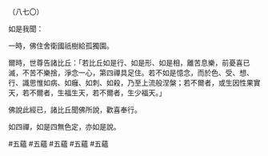 （八七〇）

如是我聞：

一時，佛住舍衛國祇樹給孤獨園。

爾時，世尊告諸比丘：「若比丘如是行、如是形、如是相，離苦息樂，前憂喜已滅，不苦不樂捨，淨念一心，第四禪具足住。若不如是憶念，而於色、受、想、行、識思惟如病、如癰、如刺、如殺，乃至上流般涅槃；若不爾者，或生因性果實天，若不爾者，生福生天，若不爾者，生少福天。」

佛說此經已，諸比丘聞佛所說，歡喜奉行。

如四禪，如是四無色定，亦如是說。



#五蘊
#五蘊
#五蘊
#五蘊
#五蘊
